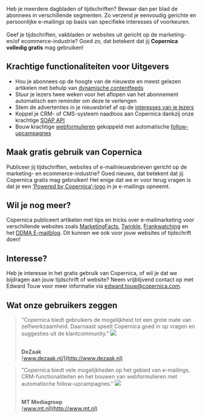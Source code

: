 Heb je meerdere dagbladen of tijdschriften? Bewaar dan per blad de
abonnees in verschillende segmenten. Zo verzend je eenvoudig gerichte en
persoonlijke e-mailings op basis van specifieke interesses of
voorkeuren.\
\
 Geef je tijdschriften, vakbladen or websites uit gericht op de
marketing- en/of ecommerce-industrie? Goed zo, dat betekent dat jij
**Copernica volledig gratis** mag gebruiken!

Krachtige functionaliteiten voor Uitgevers
------------------------------------------

-   Hou je abonnees op de hoogte van de nieuwste en meest gelezen
    artikelen met behulp van [dynamische
    contentfeeds](http://www.copernica.com/nl/functies/webpaginas/gebruik-van-rss-of-atom-feed)
-   Stuur je lezers twee weken voor het aflopen van het abonnement
    automatisch een reminder om deze te verlengen
-   Stem de advertenties in je nieuwsbrief af op de [interesses van je
    lezers](http://www.copernica.com/nl/functies/profielen/definieer-doelgroepen-met-selecties)
-   Koppel je CRM- of CMS-systeem naadloos aan Copernica dankzij onze
    krachtige [SOAP
    API](http://www.copernica.com/nl/ondersteuning/soap-api-documentatie)
-   Bouw krachtige
    [webformulieren](http://www.copernica.com/nl/functies/webpaginas/verschillende-soorten-webformulieren)
    gekoppeld met automatische
    [follow-upcampagnes](http://www.copernica.com/nl/functies/e-mailings/automatiseer-je-campagnes)

Maak gratis gebruik van Copernica
---------------------------------

Publiceer jij tijdschriften, websites of e-mailnieuwsbrieven gericht op
de marketing- en ecommerce-industrie? Goed nieuws, dat betekent dat jij
Copernica gratis mag gebruiken! Het enige dat we er voor terug vragen is
dat je een [‘Powered by
Copernica’-logo](http://www.copernica.com/nl/over-ons/mediabronnen#Powered-by-Copernica-logo)
in je e-mailings opneemt.

Wil je nog meer?
----------------

Copernica publiceert artikelen met tips en tricks over e-mailmarketing
voor verschillende websites zoals
[MarketingFacts](http://www.marketingfacts.nl/profiel/9865/),
[Twinkle](http://www.twinklemagazine.nl/praktijk/2011/12/het-gebruik-van-een-multidimensionale-database/),
[Frankwatching](http://www.frankwatching.com/archive/author/michael-linthorst/)
en het [DDMA E-mailblog](http://ddma.nl/author/michael-heering/). Dit
kunnen we ook voor jouw websites of tijdschrift doen!

Interesse?
----------

Heb je interesse in het gratis gebruik van Copernica, of wil je dat we
bijdragen aan jouw tijdschrift of website? Neem vrijblijvend contact op
met Edward Touw voor meer informatie via
[edward.touw@copernica.com](mailto:edward.touw@copernica.com).

Wat onze gebruikers zeggen
--------------------------

> "Copernica biedt gebruikers de mogelijkheid tot een grote mate van
> zelfwerkzaamheid. Daarnaast speelt Copernica goed in op vragen en
> suggesties uit de klantcommunity." ![](testimonials/dezaak.png)
>
> \
> **DeZaak**\
> [www.dezaak.nl/](http://www.dezaak.nl)

> "Copernica biedt vele mogelijkheden op het gebied van e-mailings,
> CRM-functionaliteiten en het bouwen van webformulieren met
> automatische follow-upcampagnes." ![](testimonials/mtmediagroep.png)
>
> \
> **MT Mediagroep**\
> [www.mt.nl](http://www.mt.nl)
